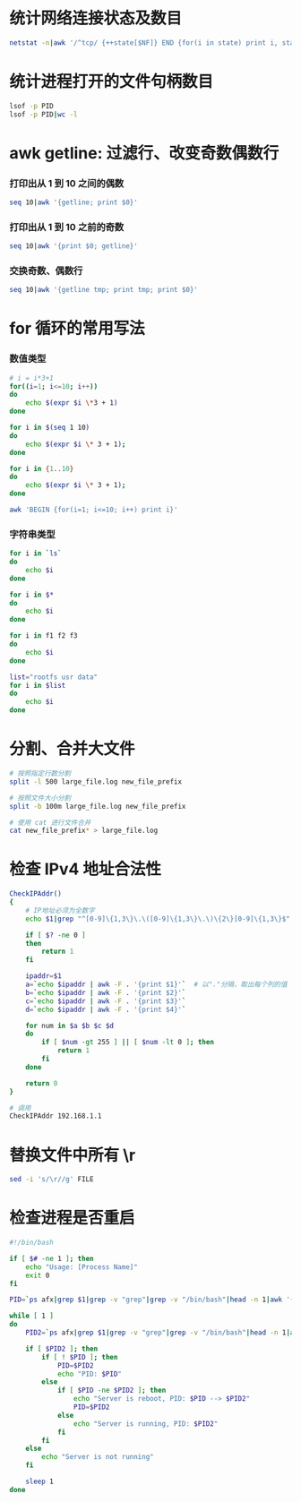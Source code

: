# 统计网络连接状态及数目
```bash
netstat -n|awk '/^tcp/ {++state[$NF]} END {for(i in state) print i, state[i]}'
```

# 统计进程打开的文件句柄数目
```bash
lsof -p PID
lsof -p PID|wc -l
```

# awk getline: 过滤行、改变奇数偶数行
### 打印出从 1 到 10 之间的偶数
```bash
seq 10|awk '{getline; print $0}'
```

### 打印出从 1 到 10 之前的奇数
```bash
seq 10|awk '{print $0; getline}'
```

### 交换奇数、偶数行
```bash
seq 10|awk '{getline tmp; print tmp; print $0}'
```

# for 循环的常用写法
### 数值类型
```bash
# i = i*3+1
for((i=1; i<=10; i++))
do
    echo $(expr $i \*3 + 1)
done
```

```bash
for i in $(seq 1 10)
do
    echo $(expr $i \* 3 + 1);
done
```

```bash
for i in {1..10}
do
    echo $(expr $i \* 3 + 1);
done
```

```bash
awk 'BEGIN {for(i=1; i<=10; i++) print i}'
```

### 字符串类型
```bash
for i in `ls`
do
    echo $i
done
```

```bash
for i in $*
do
    echo $i
done
```

```bash
for i in f1 f2 f3
do
    echo $i
done
```

```bash
list="rootfs usr data"
for i in $list
do
    echo $i
done
```

# 分割、合并大文件
```bash
# 按照指定行数分割
split -l 500 large_file.log new_file_prefix

# 按照文件大小分割
split -b 100m large_file.log new_file_prefix

# 使用 cat 进行文件合并
cat new_file_prefix* > large_file.log
```

# 检查 IPv4 地址合法性
```bash
CheckIPAddr()
{
    # IP地址必须为全数字
    echo $1|grep "^[0-9]\{1,3\}\.\([0-9]\{1,3\}\.\)\{2\}[0-9]\{1,3\}$" > /dev/null

    if [ $? -ne 0 ]
    then
        return 1
    fi

    ipaddr=$1
    a=`echo $ipaddr | awk -F . '{print $1}'`  # 以"."分隔，取出每个列的值
    b=`echo $ipaddr | awk -F . '{print $2}'`
    c=`echo $ipaddr | awk -F . '{print $3}'`
    d=`echo $ipaddr | awk -F . '{print $4}'`

    for num in $a $b $c $d
    do
        if [ $num -gt 255 ] || [ $num -lt 0 ]; then
            return 1
        fi
    done

    return 0
}

# 调用
CheckIPAddr 192.168.1.1
```

# 替换文件中所有 \r
```bash
sed -i 's/\r//g' FILE
```

# 检查进程是否重启
```bash
#!/bin/bash

if [ $# -ne 1 ]; then
    echo "Usage: [Process Name]"
    exit 0
fi

PID=`ps afx|grep $1|grep -v "grep"|grep -v "/bin/bash"|head -n 1|awk '{print $1}'`

while [ 1 ]
do
    PID2=`ps afx|grep $1|grep -v "grep"|grep -v "/bin/bash"|head -n 1|awk '{print $1}'`

    if [ $PID2 ]; then
        if [ ! $PID ]; then
            PID=$PID2
            echo "PID: $PID"
        else
            if [ $PID -ne $PID2 ]; then
                echo "Server is reboot, PID: $PID --> $PID2"
                PID=$PID2
            else
                echo "Server is running, PID: $PID2"
            fi
        fi
    else
        echo "Server is not running"
    fi

    sleep 1
done
```
